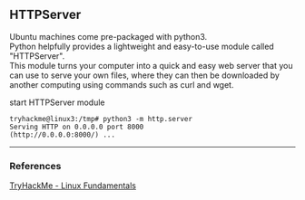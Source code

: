 ## HTTPServer


Ubuntu machines come pre-packaged with python3.   
Python helpfully provides a lightweight and easy-to-use module called "HTTPServer".   
This module turns your computer into a quick and easy web server that you can use to serve your own files, where they can then be downloaded by another computing using commands such as curl and wget.

start HTTPServer module
```
tryhackme@linux3:/tmp# python3 -m http.server
Serving HTTP on 0.0.0.0 port 8000 
(http://0.0.0.0:8000/) ...
```

---

### References
[TryHackMe - Linux Fundamentals](https://tryhackme.com/module/linux-fundamentals)  

